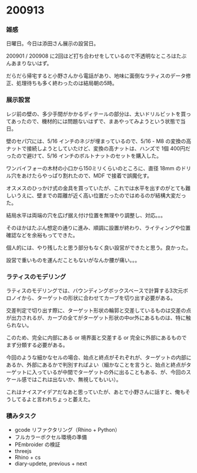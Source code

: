 # 200913  

### 雑感  

日曜日。今日は添田さん展示の設営日。  

200901 / 200908 に2回ほど打ち合わせをしているので不透明なところはたぶんあまりないはず。  

だらだら帰宅すると小野さんから電話があり、地味に面倒なラティスのデータ修正、処理待ちも多く終わったのは結局朝の5時。  

### 展示設営  

レジ前の壁の、多少手間がかかるディテールの部分は、太いドリルビットを買ってあったので、機材的には問題ないはずで、まあやってみようという状態で当日。  

壁のセパ穴には、5/16 インチのネジが埋まっているので、5/16 - M8 の変換の高ナットで接続しようとしていたけど、変換の高ナットは、ハンズで 1個 400円だったので避けて、5/16 インチのボルトナットのセットを購入した。  

ワンバイフォーの木材の小口から150ミリくらいのところに、直径 18mm のドリル穴をあけたらやっぱり割れたので、MDF で接着で誤魔化す。  

オスメスのひっかけ式の金具を買っていたが、これでは水平を出すのがとても難しいうえに、壁までの距離が近く高い位置だったのではめるのが結構大変だった。  

結局水平は両端の穴を広げ据え付け位置を無理やり調整し、対応。。。  

そのほかはたぶん想定の通りに進み、順調に設置が終わり、ライティングや位置確認などを余裕もってできた。  

個人的には、やり残したと思う部分もなく良い設営ができたと思う。良かった。  

設営で重いものを運んだこともないがなんか腰が痛い。。。  

### ラティスのモデリング  

ラティスのモデリングでは、バウンディングボックスベースで計算する3次元ボロノイから、ターゲットの形状に合わせてカーブを切り出す必要がある。  

交差判定で切り出す際に、ターゲット形状の輪郭と交差しているものは交差の点が出力されるが、カーブの全てがターゲット形状の中or外にあるものは、特に触られない。  

このため、完全に内部にある or 境界面と交差する or 完全に外部にあるものでまず分類する必要がある。  

今回のような細かなセルの場合、始点と終点がそれぞれが、ターゲットの内部にあるか、外部にあるかで判別すればよい（細かなことを言うと、始点と終点がターゲットに入っているが中間でターゲットの外に出ることもある、が、今回のスケール感ではこれは出ないか、無視してもいい）。  

これはナイスアイデアだなあと思っていたが、あとで小野さんに話すと、俺もそうしてるよと言われちょっと萎えた。  

### 積みタスク  

- gcode リファクタリング（Rhino + Python）  
- フルカラーボクセル環境の準備  
- PEmbroider の検証  
- threejs  
- Rhino + cs  
- diary-updete, previous + next  